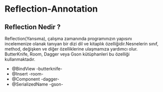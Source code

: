 # Reflection-Annotation

## Reflection Nedir ? 
Reflection(Yansıma), çalışma zamanında programınızın yapısını incelemenize olanak tanıyan bir dizi dil ve kitaplık özelliğidir.Nesnelerin sınıf, method, değişken ve diğer özelliklerine ulaşmamıza yardımcı olur.<br>
ButterKnife, Room, Dagger veya Gson kütüphanleri bu özelliği kullanmaktadır.
+ @BindView -butterknife-
+ @Insert -room-
+ @Component -dagger-
+ @SerializedName -gson-

